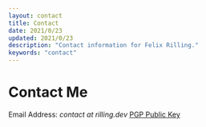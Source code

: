 ```yaml
---
layout: contact
title: Contact
date: 2021/0/23
updated: 2021/0/23
description: "Contact information for Felix Rilling."
keywords: "contact"
---
```

# Contact Me
Email Address: *contact at rilling.dev*
[PGP Public Key](https://keys.openpgp.org/vks/v1/by-fingerprint/AFECCCAAA339FE3B655985F8A9B2345FD797FFE6)
